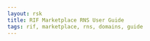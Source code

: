 ```yaml
---
layout: rsk
title: RIF Marketplace RNS User Guide
tags: rif, marketplace, rns, domains, guide
---
```


